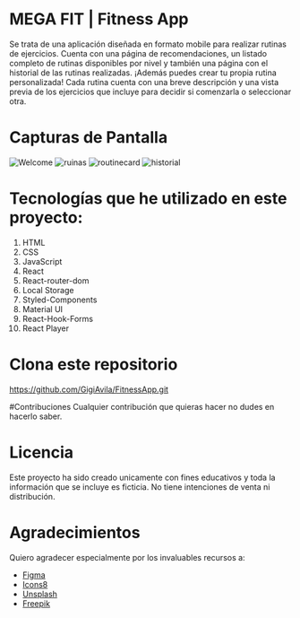# MEGA FIT | Fitness App

Se trata de una aplicación diseñada en formato mobile para realizar rutinas de ejercicios. 
Cuenta con una página de recomendaciones, un listado completo de rutinas disponibles por nivel y también una página con el historial de las rutinas realizadas.
¡Además puedes crear tu propia rutina personalizada!
Cada rutina cuenta con una breve descripción y una vista previa de los ejercicios que incluye para decidir si comenzarla o seleccionar otra. 


# Capturas de Pantalla

![Welcome](https://github.com/GigiAvila/FitnessApp/assets/130833110/3fbc9f6d-b9ba-4955-b259-6546db7ca02b)
![ruinas](https://github.com/GigiAvila/FitnessApp/assets/130833110/cd699a6c-1d84-4e39-bfbd-fc39e30fafa0)
![routinecard](https://github.com/GigiAvila/FitnessApp/assets/130833110/26073d68-5b1f-4266-a45e-34732a02e07d)
![historial](https://github.com/GigiAvila/FitnessApp/assets/130833110/b894a34d-4f37-4a42-bf82-53870dc18c3d)





# Tecnologías que he utilizado en este proyecto: 
1. HTML
2. CSS
3. JavaScript
4. React
5. React-router-dom
6. Local Storage
7. Styled-Components
8. Material UI
9. React-Hook-Forms
10. React Player

# Clona este repositorio 
https://github.com/GigiAvila/FitnessApp.git

#Contribuciones
Cualquier contribución que quieras hacer no dudes en hacerlo saber.

# Licencia
Este proyecto ha sido creado unicamente con fines educativos y toda la información que se incluye es ficticia. No tiene intenciones de venta ni distribución.

# Agradecimientos
Quiero agradecer especialmente por los invaluables recursos a:

- [Figma](https://www.figma.com)
- [Icons8](https://icons8.com)
- [Unsplash](https://unsplash.com)
- [Freepik](https://www.freepik.com)
